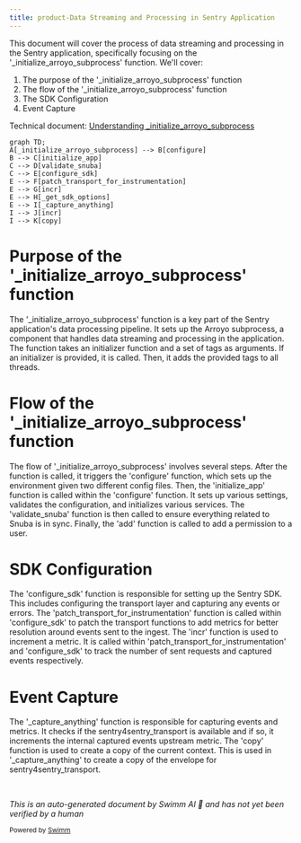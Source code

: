 ```yaml
---
title: product-Data Streaming and Processing in Sentry Application
---
```

This document will cover the process of data streaming and processing in the Sentry application, specifically focusing on the '\_initialize_arroyo_subprocess' function. We'll cover:

1. The purpose of the '\_initialize_arroyo_subprocess' function
2. The flow of the '\_initialize_arroyo_subprocess' function
3. The SDK Configuration
4. Event Capture

Technical document: <SwmLink doc-title="Understanding _initialize_arroyo_subprocess">[Understanding \_initialize_arroyo_subprocess](/.swm/understanding-_initialize_arroyo_subprocess.sg5kj0tx.sw.md)</SwmLink>

```mermaid
graph TD;
A[_initialize_arroyo_subprocess] --> B[configure]
B --> C[initialize_app]
C --> D[validate_snuba]
C --> E[configure_sdk]
E --> F[patch_transport_for_instrumentation]
E --> G[incr]
E --> H[_get_sdk_options]
E --> I[_capture_anything]
I --> J[incr]
I --> K[copy]
```

# Purpose of the '\_initialize_arroyo_subprocess' function

The '\_initialize_arroyo_subprocess' function is a key part of the Sentry application's data processing pipeline. It sets up the Arroyo subprocess, a component that handles data streaming and processing in the application. The function takes an initializer function and a set of tags as arguments. If an initializer is provided, it is called. Then, it adds the provided tags to all threads.

# Flow of the '\_initialize_arroyo_subprocess' function

The flow of '\_initialize_arroyo_subprocess' involves several steps. After the function is called, it triggers the 'configure' function, which sets up the environment given two different config files. Then, the 'initialize_app' function is called within the 'configure' function. It sets up various settings, validates the configuration, and initializes various services. The 'validate_snuba' function is then called to ensure everything related to Snuba is in sync. Finally, the 'add' function is called to add a permission to a user.

# SDK Configuration

The 'configure_sdk' function is responsible for setting up the Sentry SDK. This includes configuring the transport layer and capturing any events or errors. The 'patch_transport_for_instrumentation' function is called within 'configure_sdk' to patch the transport functions to add metrics for better resolution around events sent to the ingest. The 'incr' function is used to increment a metric. It is called within 'patch_transport_for_instrumentation' and 'configure_sdk' to track the number of sent requests and captured events respectively.

# Event Capture

The '\_capture_anything' function is responsible for capturing events and metrics. It checks if the sentry4sentry_transport is available and if so, it increments the internal captured events upstream metric. The 'copy' function is used to create a copy of the current context. This is used in '\_capture_anything' to create a copy of the envelope for sentry4sentry_transport.

&nbsp;

*This is an auto-generated document by Swimm AI 🌊 and has not yet been verified by a human*

<SwmMeta version="3.0.0" repo-id="Z2l0aHViJTNBJTNBc2VudHJ5LWRlbW8lM0ElM0FTd2ltbS1EZW1v" repo-name="sentry-demo" doc-type="product-flows"><sup>Powered by [Swimm](/)</sup></SwmMeta>

